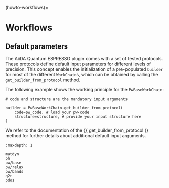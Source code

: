 (howto-workflows)=

# Workflows

## Default parameters

The AiiDA Quantum ESPRESSO plugin comes with a set of tested protocols. These protocols define default input parameters for different levels of precision. This concept enables the initialization of a pre-populated `builder` for most of the different `WorkChain`s, which can be obtained by calling the `get_builder_from_protocol` method.

The following example shows the working principle for the `PwBaseWorkChain`:

```
# code and structure are the mandatory input arguments

builder = PwBaseWorkChain.get_builder_from_protocol(
    code=pw_code, # load your pw-code
    structure=structure, # provide your input structure here
)

```
We refer to the documentation of the {{ get_builder_from_protocol }} method for further details about additional default input arguments.




```{toctree}
:maxdepth: 1

matdyn
ph
pw/base
pw/relax
pw/bands
q2r
pdos
```
